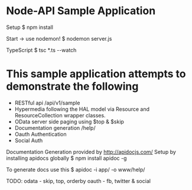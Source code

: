 # Node-API Sample Application

Setup
$ npm install

Start -> use nodemon!
$ nodemon server.js

TypeScript
$ tsc *.ts --watch

# This sample application attempts to demonstrate the following
- RESTful api /api/v1/sample
- Hypermedia following the HAL model via Resource and ResourceCollection wrapper classes.
- OData server side paging using $top & $skip
- Documentation generation /help/
- Oauth Authentication
- Social Auth


Documentation Generation provided by http://apidocjs.com/
Setup by installing apidocs globally
$ npm install apidoc -g

To generate docs use this
$ apidoc -i app/ -o www/help/

TODO:
odata - skip, top, orderby
oauth - fb, twitter & social